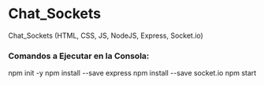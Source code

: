 # Chat_Sockets
Chat_Sockets (HTML, CSS, JS, NodeJS, Express, Socket.io)

###  Comandos a Ejecutar en la Consola:
npm init -y
npm install --save express
npm install --save socket.io
npm start
